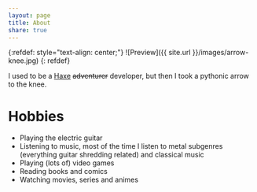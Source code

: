 ```yaml
---
layout: page
title: About
share: true
---
```


{:refdef: style="text-align: center;"}
![Preview]({{ site.url }}/images/arrow-knee.jpg)
{: refdef}

I used to be a <a href="https://haxe.org/" target="_blank">Haxe</a> ~~adventurer~~ developer, but then I took a pythonic arrow to the knee.

# Hobbies

* Playing the electric guitar
* Listening to music, most of the time I listen to metal subgenres (everything guitar shredding related) and classical music
* Playing (lots of) video games
* Reading books and comics
* Watching movies, series and animes
